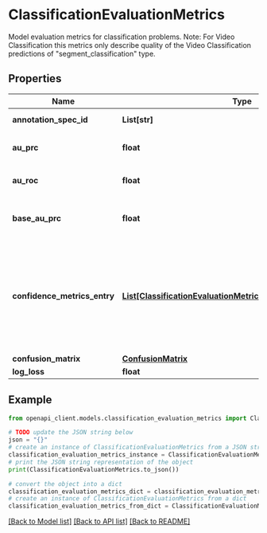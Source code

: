 # ClassificationEvaluationMetrics

Model evaluation metrics for classification problems. Note: For Video Classification this metrics only describe quality of the Video Classification predictions of \"segment_classification\" type.

## Properties

Name | Type | Description | Notes
------------ | ------------- | ------------- | -------------
**annotation_spec_id** | **List[str]** | Output only. The annotation spec ids used for this evaluation. | [optional] 
**au_prc** | **float** | Output only. The Area Under Precision-Recall Curve metric. Micro-averaged for the overall evaluation. | [optional] 
**au_roc** | **float** | Output only. The Area Under Receiver Operating Characteristic curve metric. Micro-averaged for the overall evaluation. | [optional] 
**base_au_prc** | **float** | Output only. The Area Under Precision-Recall Curve metric based on priors. Micro-averaged for the overall evaluation. Deprecated. | [optional] 
**confidence_metrics_entry** | [**List[ClassificationEvaluationMetricsConfidenceMetricsEntry]**](ClassificationEvaluationMetricsConfidenceMetricsEntry.md) | Output only. Metrics for each confidence_threshold in 0.00,0.05,0.10,...,0.95,0.96,0.97,0.98,0.99 and position_threshold &#x3D; INT32_MAX_VALUE. ROC and precision-recall curves, and other aggregated metrics are derived from them. The confidence metrics entries may also be supplied for additional values of position_threshold, but from these no aggregated metrics are computed. | [optional] 
**confusion_matrix** | [**ConfusionMatrix**](ConfusionMatrix.md) |  | [optional] 
**log_loss** | **float** | Output only. The Log Loss metric. | [optional] 

## Example

```python
from openapi_client.models.classification_evaluation_metrics import ClassificationEvaluationMetrics

# TODO update the JSON string below
json = "{}"
# create an instance of ClassificationEvaluationMetrics from a JSON string
classification_evaluation_metrics_instance = ClassificationEvaluationMetrics.from_json(json)
# print the JSON string representation of the object
print(ClassificationEvaluationMetrics.to_json())

# convert the object into a dict
classification_evaluation_metrics_dict = classification_evaluation_metrics_instance.to_dict()
# create an instance of ClassificationEvaluationMetrics from a dict
classification_evaluation_metrics_from_dict = ClassificationEvaluationMetrics.from_dict(classification_evaluation_metrics_dict)
```
[[Back to Model list]](../README.md#documentation-for-models) [[Back to API list]](../README.md#documentation-for-api-endpoints) [[Back to README]](../README.md)


